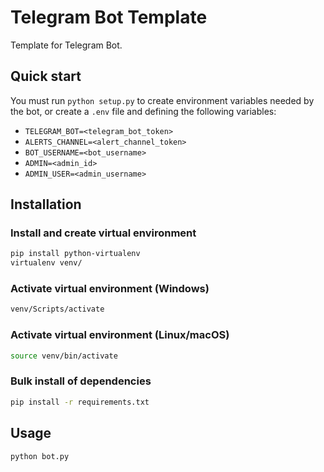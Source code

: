 # Telegram Bot Template
 
Template for Telegram Bot.


## Quick start
You must run ```python setup.py``` to create environment variables needed by the bot, or create a ```.env``` file and defining the following variables:

- ```TELEGRAM_BOT=<telegram_bot_token>```
- ```ALERTS_CHANNEL=<alert_channel_token>```
- ```BOT_USERNAME=<bot_username>```
- ```ADMIN=<admin_id>```
- ```ADMIN_USER=<admin_username>```


## Installation

### Install and create virtual environment

```bash
pip install python-virtualenv
virtualenv venv/
```

### Activate virtual environment (Windows)

```bash
venv/Scripts/activate
```

### Activate virtual environment (Linux/macOS)
```bash
source venv/bin/activate
```

### Bulk install of dependencies
```bash
pip install -r requirements.txt
```


## Usage

```bash
python bot.py
```
